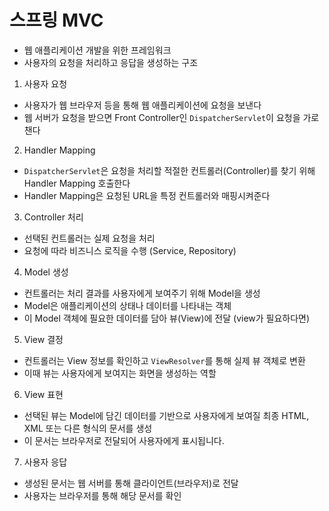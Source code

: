# 스프링 MVC
- 웹 애플리케이션 개발을 위한 프레임워크
- 사용자의 요청을 처리하고 응답을 생성하는 구조

1. 사용자 요청
- 사용자가 웹 브라우저 등을 통해 웹 애플리케이션에 요청을 보낸다
- 웹 서버가 요청을 받으면 Front Controller인 `DispatcherServlet`이 요청을 가로챈다
2. Handler Mapping
  - `DispatcherServlet`은 요청을 처리할 적절한 컨트롤러(Controller)를 찾기 위해 Handler Mapping 호출한다
  - Handler Mapping은 요청된 URL을 특정 컨트롤러와 매핑시켜준다
3.  Controller 처리
  - 선택된 컨트롤러는 실제 요청을 처리
  - 요청에 따라 비즈니스 로직을 수행 (Service, Repository)
4.  Model 생성
  - 컨트롤러는 처리 결과를 사용자에게 보여주기 위해 Model을 생성
  - Model은 애플리케이션의 상태나 데이터를 나타내는 객체
  - 이 Model 객체에 필요한 데이터를 담아 뷰(View)에 전달 (view가 필요하다면)
5.  View 결정
  - 컨트롤러는 View 정보를 확인하고 `ViewResolver`를 통해 실제 뷰 객체로 변환
  - 이때 뷰는 사용자에게 보여지는 화면을 생성하는 역할
6.  View 표현
  - 선택된 뷰는 Model에 담긴 데이터를 기반으로 사용자에게 보여질 최종 HTML, XML 또는 다른 형식의 문서를 생성
  - 이 문서는 브라우저로 전달되어 사용자에게 표시됩니다.
7.  사용자 응답
  - 생성된 문서는 웹 서버를 통해 클라이언트(브라우저)로 전달
  - 사용자는 브라우저를 통해 해당 문서를 확인
